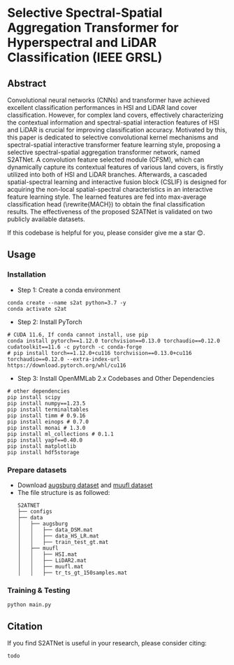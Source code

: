 # Selective Spectral-Spatial Aggregation Transformer for Hyperspectral and LiDAR Classification (IEEE GRSL)

## Abstract
Convolutional neural networks (CNNs) and transformer have achieved excellent classification performances in HSI and LiDAR land cover classification. However, for complex land covers, effectively characterizing the contextual information and spectral-spatial interaction features of HSI and LiDAR is crucial for improving classification accuracy. Motivated by this, this paper is dedicated to selective convolutional kernel mechanisms and spectral-spatial interactive transformer feature learning style, proposing a selective spectral-spatial aggregation transformer network, named S2ATNet. A convolution feature selected module (CFSM), which can dynamically capture its contextual features of various land covers, is firstly utilized into both of HSI and LiDAR branches. Afterwards, a cascaded spatial-spectral learning and interactive fusion block (CSLIF) is designed for acquiring the non-local spatial-spectral characteristics in an interactive feature learning style. The learned features are fed into max-average classification head (\rewrite{MACH}) to obtain the final classification results. The effectiveness of the proposed S2ATNet is validated on two publicly available datasets.

If this codebase is helpful for you, please consider give me a star 😊.


## Usage

### Installation

* Step 1: Create a conda environment

```shell
conda create --name s2at python=3.7 -y
conda activate s2at
```

* Step 2: Install PyTorch

```shell
# CUDA 11.6, If conda cannot install, use pip
conda install pytorch==1.12.0 torchvision==0.13.0 torchaudio==0.12.0 cudatoolkit==11.6 -c pytorch -c conda-forge
# pip install torch==1.12.0+cu116 torchvision==0.13.0+cu116 torchaudio==0.12.0 --extra-index-url https://download.pytorch.org/whl/cu116
```

* Step 3: Install OpenMMLab 2.x Codebases and Other Dependencies

```shell
# other dependencies
pip install scipy
pip install numpy==1.23.5
pip install terminaltables
pip install timm # 0.9.16
pip install einops # 0.7.0
pip install monai # 1.3.0
pip install ml_collections # 0.1.1
pip install yapf==0.40.0
pip install matplotlib
pip install hdf5storage
```

### Prepare datasets

  * Download [augsburg dataset](https://drive.google.com/drive/folders/1JApzH3UqQO73KEya-lNxdrojKi7uDvuS?usp=drive_link) and [muufl dataset](https://drive.google.com/drive/folders/1cAXTLdC-frkvJTa0HFKarqqnm8UkxKfi?usp=drive_link)
  * The file structure is as followed: 
    ```none
    S2ATNET
    ├── configs
    ├── data                                                
    │   ├── augsburg                                      
    │   │   ├── data_DSM.mat                                      
    │   │   ├── data_HS_LR.mat                                      
    │   │   ├── train_test_gt.mat                                      
    │   ├── muufl                                      
    │   │   ├── HSI.mat                                      
    │   │   ├── LiDAR2.mat                                      
    │   │   ├── muufl.mat                                      
    │   │   ├── tr_ts_gt_150samples.mat                                      
    ```


### Training & Testing

```shell
python main.py
```


## Citation 
  If you find S2ATNet is useful in your research, please consider citing:
  ```shell
  todo
  ```

<!-- ## Acknowledgement
Thanks [mmsegmentation](https://mmsegmentation.readthedocs.io/zh-cn/0.x/index.html) contribution to the community! -->
